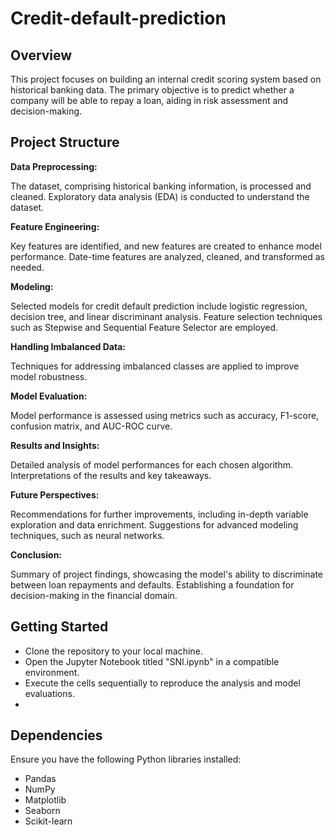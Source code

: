 # Credit-default-prediction
## Overview
This project focuses on building an internal credit scoring system based on historical banking data. The primary objective is to predict whether a company will be able to repay a loan, aiding in risk assessment and decision-making.

## Project Structure
**Data Preprocessing:**

The dataset, comprising historical banking information, is processed and cleaned.
Exploratory data analysis (EDA) is conducted to understand the dataset.

**Feature Engineering:**

Key features are identified, and new features are created to enhance model performance.
Date-time features are analyzed, cleaned, and transformed as needed.

**Modeling:**

Selected models for credit default prediction include logistic regression, decision tree, and linear discriminant analysis.
Feature selection techniques such as Stepwise and Sequential Feature Selector are employed.

**Handling Imbalanced Data:**

Techniques for addressing imbalanced classes are applied to improve model robustness.

**Model Evaluation:**

Model performance is assessed using metrics such as accuracy, F1-score, confusion matrix, and AUC-ROC curve.

**Results and Insights:**

Detailed analysis of model performances for each chosen algorithm.
Interpretations of the results and key takeaways.

**Future Perspectives:**

Recommendations for further improvements, including in-depth variable exploration and data enrichment.
Suggestions for advanced modeling techniques, such as neural networks.

**Conclusion:**

Summary of project findings, showcasing the model's ability to discriminate between loan repayments and defaults.
Establishing a foundation for decision-making in the financial domain.

## Getting Started

- Clone the repository to your local machine.
- Open the Jupyter Notebook titled "SNI.ipynb" in a compatible environment.
- Execute the cells sequentially to reproduce the analysis and model evaluations.
- 
## Dependencies

Ensure you have the following Python libraries installed:

- Pandas
- NumPy
- Matplotlib
- Seaborn
- Scikit-learn
